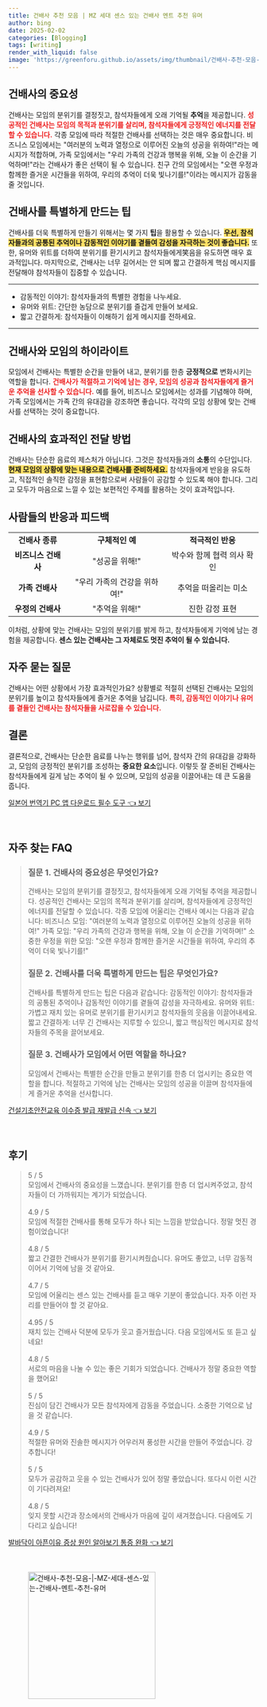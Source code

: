 ```yaml
---
title: 건배사 추천 모음 | MZ 세대 센스 있는 건배사 멘트 추천 유머
author: bing
date: 2025-02-02
categories: [Blogging]
tags: [writing]
render_with_liquid: false
image: 'https://greenforu.github.io/assets/img/thumbnail/건배사-추천-모음-|-MZ-세대-센스-있는-건배사-멘트-추천-유머.webp'
---
```



<h2 id='건배사의 중요성'>건배사의 중요성</h2>

<p>건배사는 모임의 분위기를 결정짓고, 참석자들에게 오래 기억될 <b>추억</b>을 제공합니다. <b><span style="color: #ee2323;">성공적인 건배사는 모임의 목적과 분위기를 살리며, 참석자들에게 긍정적인 에너지를 전달할 수 있습니다.</span></b> 각종 모임에 따라 적절한 건배사를 선택하는 것은 매우 중요합니다. 비즈니스 모임에서는 "여러분의 노력과 열정으로 이루어진 오늘의 성공을 위하여!"라는 메시지가 적합하며, 가족 모임에서는 "우리 가족의 건강과 행복을 위해, 오늘 이 순간을 기억하며!"라는 건배사가 좋은 선택이 될 수 있습니다. 친구 간의 모임에서는 "오랜 우정과 함께한 즐거운 시간들을 위하여, 우리의 추억이 더욱 빛나기를!"이라는 메시지가 감동을 줄 것입니다.</p>

<h2 id='건배사를 특별하게 만드는 팁'>건배사를 특별하게 만드는 팁</h2>

<p>건배사를 더욱 특별하게 만들기 위해서는 몇 가지 <b>팁</b>을 활용할 수 있습니다. <b><span style="background-color: #ffe066;">우선, 참석자들과의 공통된 추억이나 감동적인 이야기를 곁들여 감성을 자극하는 것이 좋습니다.</span></b> 또한, 유머와 위트를 더하여 분위기를 환기시키고 참석자들에게笑음을 유도하면 매우 효과적입니다. 마지막으로, 건배사는 너무 길어서는 안 되며 짧고 간결하게 핵심 메시지를 전달해야 참석자들이 집중할 수 있습니다.</p>

<hr />

<ul>
    <li>감동적인 이야기: 참석자들과의 특별한 경험을 나누세요.</li>
    <li>유머와 위트: 간단한 농담으로 분위기를 즐겁게 만들어 보세요.</li>
    <li>짧고 간결하게: 참석자들이 이해하기 쉽게 메시지를 전하세요.</li>
</ul>

<hr />

<h2 id='건배사와 모임의 하이라이트'>건배사와 모임의 하이라이트</h2>

<p>모임에서 건배사는 특별한 순간을 만들어 내고, 분위기를 한층 <b>긍정적으로</b> 변화시키는 역할을 합니다. <b><span style="color: #ee2323;">건배사가 적절하고 기억에 남는 경우, 모임의 성공과 참석자들에게 즐거운 추억을 선사할 수 있습니다.</span></b> 예를 들어, 비즈니스 모임에서는 성과를 기념해야 하며, 가족 모임에서는 가족 간의 유대감을 강조하면 좋습니다. 각각의 모임 상황에 맞는 건배사를 선택하는 것이 중요합니다.</p>

<h2 id='건배사의 효과적인 전달 방법'>건배사의 효과적인 전달 방법</h2>

<p>건배사는 단순한 음료의 제스처가 아닙니다. 그것은 참석자들과의 <b>소통</b>의 수단입니다. <b><span style="background-color: #ffe066;">현재 모임의 상황에 맞는 내용으로 건배사를 준비하세요.</span></b> 참석자들에게 반응을 유도하고, 직접적인 솔직한 감정을 표현함으로써 사람들이 공감할 수 있도록 해야 합니다. 그리고 모두가 마음으로 느낄 수 있는 보편적인 주제를 활용하는 것이 효과적입니다.</p>

<h2 id='사람들의 반응과 피드백'>사람들의 반응과 피드백</h2>

<table>
    <tr>
        <td style="text-align: center; height: 17px;"><b>건배사 종류</b></td>
        <td style="text-align: center; height: 17px;"><b>구체적인 예</b></td>
        <td style="text-align: center; height: 17px;"><b>적극적인 반응</b></td>
    </tr>
    <tr>
        <td style="text-align: center; height: 17px;"><b>비즈니스 건배사</b></td>
        <td style="text-align: center; height: 17px;">"성공을 위해!"</td>
        <td style="text-align: center; height: 17px;">박수와 함께 협력 의사 확인</td>
    </tr>
    <tr>
        <td style="text-align: center; height: 17px;"><b>가족 건배사</b></td>
        <td style="text-align: center; height: 17px;">"우리 가족의 건강을 위하여!"</td>
        <td style="text-align: center; height: 17px;">추억을 떠올리는 미소</td>
    </tr>
    <tr>
        <td style="text-align: center; height: 17px;"><b>우정의 건배사</b></td>
        <td style="text-align: center; height: 17px;">"추억을 위해!"</td>
        <td style="text-align: center; height: 17px;">진한 감정 표현</td>
    </tr>
</table>

<p>이처럼, 상황에 맞는 건배사는 모임의 분위기를 밝게 하고, 참석자들에게 기억에 남는 경험을 제공합니다. <b>센스 있는 건배사는 그 자체로도 멋진 추억이 될 수 있습니다.</b></p>

<h2 id='자주 묻는 질문'>자주 묻는 질문</h2>

<p>건배사는 어떤 상황에서 가장 효과적인가요? 상황별로 적절히 선택된 건배사는 모임의 분위기를 높이고 참석자들에게 즐거운 추억을 남깁니다. <b><span style="color: #ee2323;">특히, 감동적인 이야기나 유머를 곁들인 건배사는 참석자들을 사로잡을 수 있습니다.</span></b></p>

<h2 id='결론'>결론</h2>

<p>결론적으로, 건배사는 단순한 음료를 나누는 행위를 넘어, 참석자 간의 유대감을 강화하고, 모임의 긍정적인 분위기를 조성하는 <b>중요한 요소</b>입니다. 이렇듯 잘 준비된 건배사는 참석자들에게 길게 남는 추억이 될 수 있으며, 모임의 성공을 이끌어내는 데 큰 도움을 줍니다.</p>


<p><a class="click-button" title="일본어 번역기 PC 앱 다운로드 필수 도구" href="https://greenforu.github.io/posts/%EC%9D%BC%EB%B3%B8%EC%96%B4-%EB%B2%88%EC%97%AD%EA%B8%B0-PC-%EC%95%B1-%EB%8B%A4%EC%9A%B4%EB%A1%9C%EB%93%9C-%ED%95%84%EC%88%98-%EB%8F%84%EA%B5%AC/" rel="dofollow">일본어 번역기 PC 앱 다운로드 필수 도구 👈 보기</a></p><br>
<h2 id='자주_찾는_FAQ'>자주 찾는 FAQ</h2>
<div itemscope="" itemtype="https://schema.org/FAQPage"> 
<blockquote> 
<div itemscope="" itemprop="mainEntity" itemtype="https://schema.org/Question"> 
<h3 itemprop="name">질문 1. 건배사의 중요성은 무엇인가요?</h3> 
<div itemscope="" itemprop="acceptedAnswer" itemtype="https://schema.org/Answer"> 
<span itemprop="text"> 
<p>건배사는 모임의 분위기를 결정짓고, 참석자들에게 오래 기억될 추억을 제공합니다. 성공적인 건배사는 모임의 목적과 분위기를 살리며, 참석자들에게 긍정적인 에너지를 전달할 수 있습니다. 각종 모임에 어울리는 건배사 예시는 다음과 같습니다: 비즈니스 모임: "여러분의 노력과 열정으로 이루어진 오늘의 성공을 위하여!" 가족 모임: "우리 가족의 건강과 행복을 위해, 오늘 이 순간을 기억하며!" 소중한 우정을 위한 모임: "오랜 우정과 함께한 즐거운 시간들을 위하여, 우리의 추억이 더욱 빛나기를!"</p> 
</span> 
</div> 
</div> 

<div itemscope="" itemprop="mainEntity" itemtype="https://schema.org/Question"> 
<h3 itemprop="name">질문 2. 건배사를 더욱 특별하게 만드는 팁은 무엇인가요?</h3> 
<div itemscope="" itemprop="acceptedAnswer" itemtype="https://schema.org/Answer"> 
<span itemprop="text"> 
<p>건배사를 특별하게 만드는 팁은 다음과 같습니다: 감동적인 이야기: 참석자들과의 공통된 추억이나 감동적인 이야기를 곁들여 감성을 자극하세요. 유머와 위트: 가볍고 재치 있는 유머로 분위기를 환기시키고 참석자들의 웃음을 이끌어내세요. 짧고 간결하게: 너무 긴 건배사는 지루할 수 있으니, 짧고 핵심적인 메시지로 참석자들의 주목을 끌어보세요.</p> 
</span> 
</div> 
</div> 

<div itemscope="" itemprop="mainEntity" itemtype="https://schema.org/Question"> 
<h3 itemprop="name">질문 3. 건배사가 모임에서 어떤 역할을 하나요?</h3> 
<div itemscope="" itemprop="acceptedAnswer" itemtype="https://schema.org/Answer"> 
<span itemprop="text"> 
<p>모임에서 건배사는 특별한 순간을 만들고 분위기를 한층 더 업시키는 중요한 역할을 합니다. 적절하고 기억에 남는 건배사는 모임의 성공을 이끌며 참석자들에게 즐거운 추억을 선사합니다.</p> 
</span> 
</div> 
</div> 
</blockquote> 
</div>
<p><a class="click-button" title="건설기초안전교육 이수증 발급 재발급 신속" href="https://greenforu.github.io/posts/%EA%B1%B4%EC%84%A4%EA%B8%B0%EC%B4%88%EC%95%88%EC%A0%84%EA%B5%90%EC%9C%A1-%EC%9D%B4%EC%88%98%EC%A6%9D-%EB%B0%9C%EA%B8%89-%EC%9E%AC%EB%B0%9C%EA%B8%89-%EC%8B%A0%EC%86%8D/" rel="dofollow">건설기초안전교육 이수증 발급 재발급 신속 👈 보기</a></p><br>
<h2 id='후기'>후기</h2>
<div itemscope itemtype="https://schema.org/Product">
  <blockquote>
  <div itemprop="review" itemscope itemtype="https://schema.org/Review">
      <div itemprop="reviewRating" itemscope itemtype="https://schema.org/Rating"> <span itemprop="ratingValue">5</span> / <span itemprop="bestRating">5</span> </div>
      <span itemprop="reviewBody">모임에서 건배사의 중요성을 느꼈습니다. 분위기를 한층 더 업시켜주었고, 참석자들이 더 가까워지는 계기가 되었습니다. </span>
  </div>
  <br>
  <div itemprop="review" itemscope itemtype="https://schema.org/Review">
      <div itemprop="reviewRating" itemscope itemtype="https://schema.org/Rating"> <span itemprop="ratingValue">4.9</span> / <span itemprop="bestRating">5</span> </div>
      <span itemprop="reviewBody">모임에 적절한 건배사를 통해 모두가 하나 되는 느낌을 받았습니다. 정말 멋진 경험이었습니다!</span>
  </div>
  <br>
  <div itemprop="review" itemscope itemtype="https://schema.org/Review">
      <div itemprop="reviewRating" itemscope itemtype="https://schema.org/Rating"> <span itemprop="ratingValue">4.8</span> / <span itemprop="bestRating">5</span> </div>
      <span itemprop="reviewBody">짧고 간결한 건배사가 분위기를 환기시켜줬습니다. 유머도 좋았고, 너무 감동적이어서 기억에 남을 것 같아요.</span>
  </div>
  <br>
  <div itemprop="review" itemscope itemtype="https://schema.org/Review">
      <div itemprop="reviewRating" itemscope itemtype="https://schema.org/Rating"> <span itemprop="ratingValue">4.7</span> / <span itemprop="bestRating">5</span> </div>
      <span itemprop="reviewBody">모임에 어울리는 센스 있는 건배사를 듣고 매우 기분이 좋았습니다. 자주 이런 자리를 만들어야 할 것 같아요.</span>
  </div>
  <br>
  <div itemprop="review" itemscope itemtype="https://schema.org/Review">
      <div itemprop="reviewRating" itemscope itemtype="https://schema.org/Rating"> <span itemprop="ratingValue">4.95</span> / <span itemprop="bestRating">5</span> </div>
      <span itemprop="reviewBody">재치 있는 건배사 덕분에 모두가 웃고 즐거웠습니다. 다음 모임에서도 또 듣고 싶네요!</span>
  </div>
  <br>
  <div itemprop="review" itemscope itemtype="https://schema.org/Review">
      <div itemprop="reviewRating" itemscope itemtype="https://schema.org/Rating"> <span itemprop="ratingValue">4.8</span> / <span itemprop="bestRating">5</span> </div>
      <span itemprop="reviewBody">서로의 마음을 나눌 수 있는 좋은 기회가 되었습니다. 건배사가 정말 중요한 역할을 했어요!</span>
  </div>
  <br>
  <div itemprop="review" itemscope itemtype="https://schema.org/Review">
      <div itemprop="reviewRating" itemscope itemtype="https://schema.org/Rating"> <span itemprop="ratingValue">5</span> / <span itemprop="bestRating">5</span> </div>
      <span itemprop="reviewBody">진심이 담긴 건배사가 모든 참석자에게 감동을 주었습니다. 소중한 기억으로 남을 것 같습니다.</span>
  </div>
  <br>
  <div itemprop="review" itemscope itemtype="https://schema.org/Review">
      <div itemprop="reviewRating" itemscope itemtype="https://schema.org/Rating"> <span itemprop="ratingValue">4.9</span> / <span itemprop="bestRating">5</span> </div>
      <span itemprop="reviewBody">적절한 유머와 진솔한 메시지가 어우러져 풍성한 시간을 만들어 주었습니다. 강추합니다!</span>
  </div>
  <br>
  <div itemprop="review" itemscope itemtype="https://schema.org/Review">
      <div itemprop="reviewRating" itemscope itemtype="https://schema.org/Rating"> <span itemprop="ratingValue">5</span> / <span itemprop="bestRating">5</span> </div>
      <span itemprop="reviewBody">모두가 공감하고 웃을 수 있는 건배사가 있어 정말 좋았습니다. 또다시 이런 시간이 기다려져요!</span>
  </div>
  <br>
  <div itemprop="review" itemscope itemtype="https://schema.org/Review">
      <div itemprop="reviewRating" itemscope itemtype="https://schema.org/Rating"> <span itemprop="ratingValue">4.8</span> / <span itemprop="bestRating">5</span> </div>
      <span itemprop="reviewBody">잊지 못할 시간과 장소에서의 건배사가 마음에 깊이 새겨졌습니다. 다음에도 기다리고 싶습니다!</span>
  </div>
  </blockquote>
</div>
<p><a class="click-button" title="발바닥이 아픈이유 증상 원인 알아보기 통증 완화" href="https://greenforu.github.io/posts/%EB%B0%9C%EB%B0%94%EB%8B%A5%EC%9D%B4-%EC%95%84%ED%94%88%EC%9D%B4%EC%9C%A0-%EC%A6%9D%EC%83%81-%EC%9B%90%EC%9D%B8-%EC%95%8C%EC%95%84%EB%B3%B4%EA%B8%B0-%ED%86%B5%EC%A6%9D-%EC%99%84%ED%99%94/" rel="dofollow">발바닥이 아픈이유 증상 원인 알아보기 통증 완화 👈 보기</a></p><br>
<figure class="image"><img src="https://greenforu.github.io/assets/img/thumbnail/건배사-추천-모음-|-MZ-세대-센스-있는-건배사-멘트-추천-유머.webp" alt="건배사-추천-모음-|-MZ-세대-센스-있는-건배사-멘트-추천-유머" width="256" height="256"></figure>